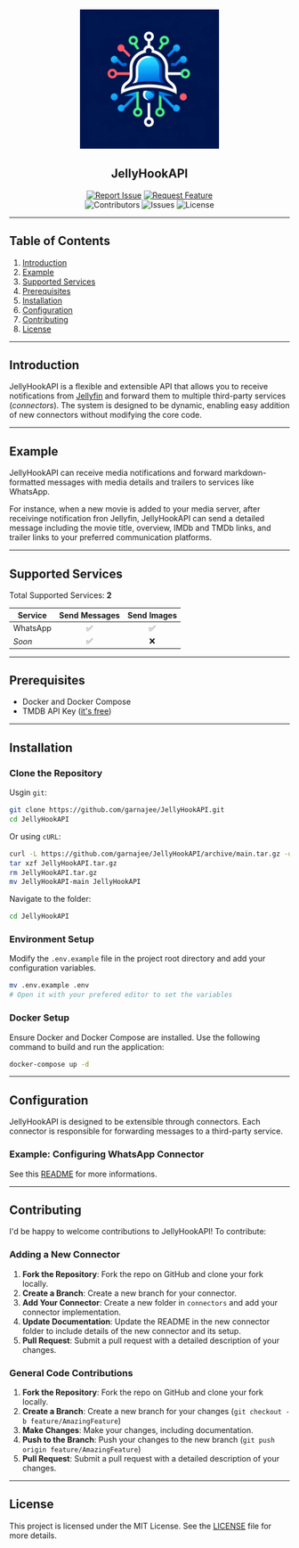 <br/>
<p align="center">
  <img src="logo.png" alt="JellyHookAPI Logo" width="250px" height="250px">
  <h2 align="center">JellyHookAPI</h2>
</p>
<p align="center">
  <a href="https://github.com/your-repo/issues/new?template=bug_report.md"><img src="https://img.shields.io/badge/report-issue-red" alt="Report Issue"></a> 
  <a href="https://github.com/your-repo/issues/new?template=feature_request.md">
  <img src="https://img.shields.io/badge/request-feature-fuchsia" alt="Request Feature"></a>
  <br/>
  <img src="https://img.shields.io/github/contributors/garnajee/JellyHookAPI?color=dark-green" alt="Contributors">
  <img src="https://img.shields.io/github/issues/garnajee/JellyHookAPI" alt="Issues">
  <img src="https://img.shields.io/github/license/garnajee/JellyHookAPI?color=blue" alt="License">
</p>

---

## Table of Contents

1. [Introduction](#introduction)
2. [Example](#example)
3. [Supported Services](#supported-services)
4. [Prerequisites](#prerequisites)
5. [Installation](#installation)
6. [Configuration](#configuration)
7. [Contributing](#contributing)
8. [License](#license)

---

## Introduction

JellyHookAPI is a flexible and extensible API that allows you to receive notifications from [Jellyfin](https://github.com/jellyfin/jellyfin) and forward them to multiple third-party services (*connectors*). The system is designed to be dynamic, enabling easy addition of new connectors without modifying the core code.

---

## Example

JellyHookAPI can receive media notifications and forward markdown-formatted messages with media details and trailers to services like WhatsApp. 

For instance, when a new movie is added to your media server, after receivinge notification fron Jellyfin, JellyHookAPI can send a detailed message including the movie title, overview, IMDb and TMDb links, and trailer links to your preferred communication platforms.

---

## Supported Services

Total Supported Services: **2**

| Service  | Send Messages | Send Images |
|----------|:-------------:|:-----------:|
| WhatsApp | ✅            | ✅          |
| *Soon*   | ✅            | ❌          |

---

## Prerequisites

- Docker and Docker Compose
- TMDB API Key ([it's free](https://www.themoviedb.org/signup))

---

## Installation

### Clone the Repository

Usgin `git`:

```sh
git clone https://github.com/garnajee/JellyHookAPI.git
cd JellyHookAPI
```

Or using `cURL`:

```sh
curl -L https://github.com/garnajee/JellyHookAPI/archive/main.tar.gz -o JellyHookAPI.tar.gz
tar xzf JellyHookAPI.tar.gz
rm JellyHookAPI.tar.gz
mv JellyHookAPI-main JellyHookAPI
```

Navigate to the folder:

```sh
cd JellyHookAPI
```

### Environment Setup

Modify the `.env.example` file in the project root directory and add your configuration variables.

```sh
mv .env.example .env
# Open it with your prefered editor to set the variables
```

### Docker Setup

Ensure Docker and Docker Compose are installed. Use the following command to build and run the application:

```sh
docker-compose up -d
```

---

## Configuration

JellyHookAPI is designed to be extensible through connectors. Each connector is responsible for forwarding messages to a third-party service.

### Example: Configuring WhatsApp Connector

See this [README](connectors/README.md) for more informations.

---

## Contributing

I'd be happy to welcome contributions to JellyHookAPI! To contribute:

### Adding a New Connector

1. **Fork the Repository**: Fork the repo on GitHub and clone your fork locally.
2. **Create a Branch**: Create a new branch for your connector.
3. **Add Your Connector**: Create a new folder in `connectors` and add your connector implementation.
4. **Update Documentation**: Update the README in the new connector folder to include details of the new connector and its setup.
5. **Pull Request**: Submit a pull request with a detailed description of your changes.

### General Code Contributions

1. **Fork the Repository**: Fork the repo on GitHub and clone your fork locally.
2. **Create a Branch**: Create a new branch for your changes (`git checkout -b feature/AmazingFeature`)
3. **Make Changes**: Make your changes, including documentation.
4. **Push to the Branch**: Push your changes to the new branch (`git push origin feature/AmazingFeature`)
5. **Pull Request**: Submit a pull request with a detailed description of your changes.

---

## License

This project is licensed under the MIT License. See the [LICENSE](LICENSE) file for more details.

